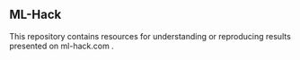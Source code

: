 ## ML-Hack

This repository contains resources for understanding or reproducing results presented on ml-hack.com .

